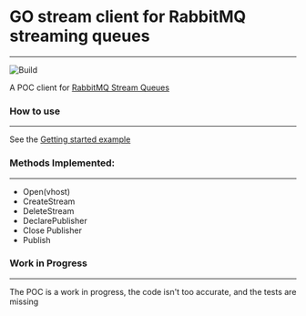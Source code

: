 # GO stream client for RabbitMQ streaming queues
---
![Build](https://github.com/Gsantomaggio/go-stream-client/workflows/Build/badge.svg)

A POC client for [RabbitMQ Stream Queues](https://github.com/rabbitmq/rabbitmq-server/tree/master/deps/rabbitmq_stream)

### How to use
---

See the [Getting started example](https://github.com/Gsantomaggio/go-stream-client/blob/main/examples/getting_started.go)


### Methods Implemented:
---
 - Open(vhost)
 - CreateStream
 - DeleteStream
 - DeclarePublisher
 - Close Publisher
 - Publish
 
 ### Work in Progress
 ---
 
  The POC is a work in progress, the code isn't too accurate, and the tests are missing